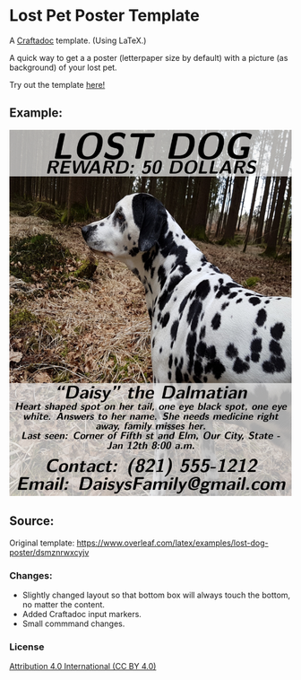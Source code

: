 # Lost Pet Poster Template

A [Craftadoc](https://craftadoc.com) template. (Using LaTeX.)

A quick way to get a a poster (letterpaper size by default) with a picture (as background) of your lost pet.

Try out the template [here!](https://app.craftadoc.com/template/overview/637a435258412dce3bc172c3)

## Example:
![lost_pet_example](./example.png)

## Source:
Original template:
https://www.overleaf.com/latex/examples/lost-dog-poster/dsmznrwxcyjv

### Changes:
* Slightly changed layout so that bottom box will always touch the bottom, no matter the content.
* Added Craftadoc input markers.
* Small commmand changes.

### License
[Attribution 4.0 International (CC BY 4.0)](https://creativecommons.org/licenses/by/4.0/)